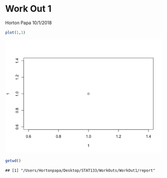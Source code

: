 Work Out 1
================
Horton Papa
10/1/2018

``` r
plot(1,1)
```

![](workout01-horton-papa_files/unnamed-chunk-1-1.png)

``` r
getwd()
```

    ## [1] "/Users/Hortonpapa/Desktop/STAT133/WorkOuts/WorkOut1/report"
